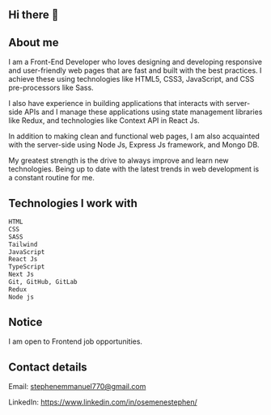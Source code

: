 ## Hi there 👋

## About me

I am a Front-End Developer who loves designing and developing responsive and user-friendly web pages that are fast and built with the best practices. I achieve these using technologies like HTML5, CSS3, JavaScript, and CSS pre-processors like Sass.

I also have experience in building applications that interacts with server-side APIs and I manage these applications using state management libraries like Redux, and technologies like Context API in React Js.

In addition to making clean and functional web pages, I am also acquainted with the server-side using Node Js, Express Js framework, and Mongo DB.

My greatest strength is the drive to always improve and learn new technologies. Being up to date with the latest trends in web development is a constant routine for me.

## Technologies I work with

```python
HTML
CSS
SASS
Tailwind
JavaScript
React Js
TypeScript
Next Js
Git, GitHub, GitLab
Redux
Node js
```

## Notice
I am open to Frontend job opportunities.

## Contact details
Email: stephenemmanuel770@gmail.com

LinkedIn: https://www.linkedin.com/in/osemenestephen/


<!--
**Emmanuelsteph7/Emmanuelsteph7** is a ✨ _special_ ✨ repository because its `README.md` (this file) appears on your GitHub profile.

Here are some ideas to get you started:

- 🔭 I’m currently working on ...
- 🌱 I’m currently learning ...
- 👯 I’m looking to collaborate on ...
- 🤔 I’m looking for help with ...
- 💬 Ask me about ...
- 📫 How to reach me: ...
- 😄 Pronouns: ...
- ⚡ Fun fact: ...
-->
